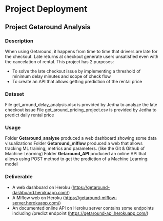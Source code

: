 # Project Deployment 
## Project Getaround Analysis
### Description 
When using Getaround, it happens from time to time that drivers are late for the checkout. Late returns at checkout generate users unsatisfied even with the cancelation of rental.
This project has 2 purposes:
- To solve the late checkout issue by implementing a threshold of minimum delay minutes and scope of check flow
- To create an API that allows getting prediction of the rental price 
### Dataset
File get_around_delay_analysis.xlsx is provided by Jedha to analyze the late checkout issue
File get_around_pricing_project.csv is provided by Jedha to predict daily rental price 
### Usage
Folder **Getaround_analyse** produced a web dashboard showing some data visualizations
Folder **Getaround_mlflow** produced a web that allows tracking ML training, metrics and parameters. (like the Git & Github of Machine Learning)
Folder **Getaround_API** produced an online API that allows using POST method to get the prediction of a Machine Learning model
### Deliverable
- A web dashboard on Heroku (https://getaround-dashboard.herokuapp.com/)
- A Mlflow web on Heroku (https://getaround-mlflow-server.herokuapp.com/)
- An documented online API on Heroku server contains some endpoints including /predict endpoint (https://getaround-api.herokuapp.com/)


